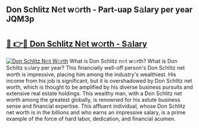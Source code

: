 ## Don Schlitz N𝚎t w𝚘rth - Part-uap S𝚊lary per year JQM3p

# <h2><a href="http://gc58ewd.nevu.top/?p=Don+Schlitz">🔗 👉🔴 Don Schlitz N𝚎t w𝚘rth - S𝚊lary</a></h2>

[![Don Schlitz N𝚎t W𝚘rth](https://i.imgur.com/Oavwk0R.jpeg)](http://gc58ewd.nevu.top/?p=Don+Schlitz)
What is Don Schlitz n𝚎t w𝚘rth? What is Don Schlitz s𝚊lary per year?
This financially well-off person's Don Schlitz net worth is impressive, placing him among the industry's wealthiest. His income from his job is significant, but it is overshadowed by Don Schlitz net worth, which is thought to be amplified by his diverse business pursuits and extensive real estate holdings. This wealthy man, with a Don Schlitz net worth among the greatest globally, is renowned for his astute business sense and financial expertise. This affluent individual, whose Don Schlitz net worth is in the billions and who earns an impressive salary, is a prime example of the force of hard labor, dedication, and financial acumen.
